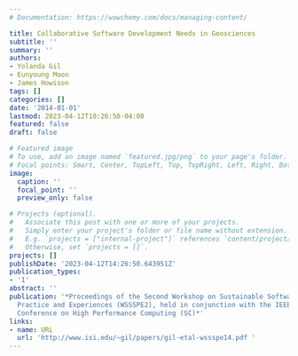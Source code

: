 ```yaml
---
# Documentation: https://wowchemy.com/docs/managing-content/

title: Collaborative Software Development Needs in Geosciences
subtitle: ''
summary: ''
authors:
- Yolanda Gil
- Eunyoung Moon
- James Howison
tags: []
categories: []
date: '2014-01-01'
lastmod: 2023-04-12T10:26:50-04:00
featured: false
draft: false

# Featured image
# To use, add an image named `featured.jpg/png` to your page's folder.
# Focal points: Smart, Center, TopLeft, Top, TopRight, Left, Right, BottomLeft, Bottom, BottomRight.
image:
  caption: ''
  focal_point: ''
  preview_only: false

# Projects (optional).
#   Associate this post with one or more of your projects.
#   Simply enter your project's folder or file name without extension.
#   E.g. `projects = ["internal-project"]` references `content/project/deep-learning/index.md`.
#   Otherwise, set `projects = []`.
projects: []
publishDate: '2023-04-12T14:26:50.643951Z'
publication_types:
- '1'
abstract: ''
publication: '*Proceedings of the Second Workshop on Sustainable Software for Science:
  Practice and Experiences (WSSSPE2), held in conjunction with the IEEE ACM International
  Conference on High Performance Computing (SC)*'
links:
- name: URL
  url: 'http://www.isi.edu/~gil/papers/gil-etal-wssspe14.pdf '
---
```

